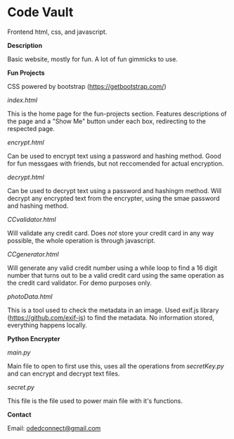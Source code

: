 # Code Vault

Frontend html, css, and javascript.

**Description**

Basic website, mostly for fun. A lot of fun gimmicks to use.

**Fun Projects**

CSS powered by bootstrap (https://getbootstrap.com/)

_index.html_

This is the home page for the fun-projects section. Features descriptions of the page and a "Show Me" button under each box, redirecting to the respected page.

_encrypt.html_

Can be used to encrypt text using a password and hashing method. Good for fun messgaes with friends, but not reccomended for actual encryption.

_decrypt.html_

Can be used to decrypt text using a password and hashingm method. Will decrypt any encrypted text from the encrypter, using the smae password and hashing method.

_CCvalidator.html_

Will validate any credit card. Does _not_ store your credit card in any way possible, the whole operation is through javascript.

_CCgenerator.html_

Will generate any valid credit number using a while loop to find a 16 digit number that turns out to be a valid credit card using the same operation as the credit card validator. For demo purposes only.

_photoData.html_

This is a tool used to check the metadata in an image. Used exif.js library (https://github.com/exif-js) to find the metadata. No information stored, everything happens locally.

**Python Encrypter**

_main.py_

Main file to open to first use this, uses all the operations from _secretKey.py_ and can encrypt and decrypt text files.

_secret.py_

This file is the file used to power main file with it's functions.

**Contact**

Email: odedconnect@gmail.com
